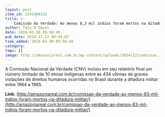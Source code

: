 ```yaml
---
layout: post
item_id: 2541409132
title: >-
    Comissão da Verdade: Ao menos 8,3 mil índios foram mortos na ditadura militar
author: Tatu D'Oquei
date: 2019-03-30 09:58:49
pub_date: 2014-12-12 00:44:07
time_added: 2019-03-30 09:58:49
category: 
tags: []
image: http://amazoniareal.com.br/wp-content/uploads/2014/12/comissao.jpg
---
```


A Comissão Nacional da Verdade (CNV) incluiu em seu relatório final um número limitado de 10 etnias indígenas entre as 434 vítimas de graves violações de direitos humanos ocorridas no Brasil durante a ditadura militar entre 1964 a 1985.

**Link:** [http://amazoniareal.com.br/comissao-da-verdade-ao-menos-83-mil-indios-foram-mortos-na-ditadura-militar/](http://amazoniareal.com.br/comissao-da-verdade-ao-menos-83-mil-indios-foram-mortos-na-ditadura-militar/)

